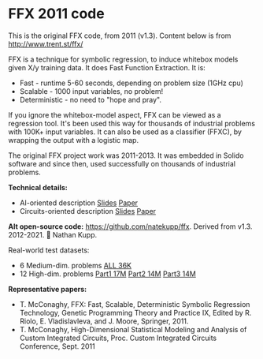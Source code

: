 # FFX 2011 code

This is the original FFX code, from 2011 (v1.3). Content below is from http://www.trent.st/ffx/

FFX is a technique for symbolic regression, to induce whitebox models given X/y training data. It does Fast Function Extraction. It is:

- Fast - runtime 5-60 seconds, depending on problem size (1GHz cpu)
- Scalable - 1000 input variables, no problem!
- Deterministic - no need to "hope and pray".

If you ignore the whitebox-model aspect, FFX can be viewed as a regression tool. It's been used this way for thousands of industrial problems with 100K+ input variables. It can also be used as a classifier (FFXC), by wrapping the output with a logistic map. 

The original FFX project work was 2011-2013. It was embedded in Solido software and since then,  used successfully on thousands of industrial problems.

**Technical details:**
- AI-oriented description [Slides](http://www.trent.st/content/2011-GPTP-FFX-slides.pdf) [Paper](http://www.trent.st/content/2011-GPTP-FFX-paper.pdf)
- Circuits-oriented description [Slides](http://www.trent.st/content/2011-CICC-FFX-slides.ppt) [Paper](http://www.trent.st/content/2011-CICC-FFX-paper.pdf)

**Alt open-source code:** https://github.com/natekupp/ffx. Derived from v1.3. 2012-2021. 🙏 Nathan Kupp.

Real-world test datasets:
- 6 Medium-dim. problems [ALL 36K](http://www.trent.st/content/med-dimensional_benchmark_datasets.zip)
- 12 High-dim. problems [Part1 17M](http://www.trent.st/content/high-dimensional_benchmark_datasets_part1.tar.gz) [Part2 14M](http://www.trent.st/content/high-dimensional_benchmark_datasets_part2.tar.gz) [Part3 14M](http://www.trent.st/content/high-dimensional_benchmark_datasets_part3.tar.gz)

**Representative papers:**

- T. McConaghy, FFX: Fast, Scalable, Deterministic Symbolic Regression Technology, Genetic Programming Theory and Practice IX, Edited by R. Riolo, E. Vladislavleva, and J. Moore, Springer, 2011.
- T. McConaghy, High-Dimensional Statistical Modeling and Analysis of Custom Integrated Circuits, Proc. Custom Integrated Circuits Conference, Sept. 2011
